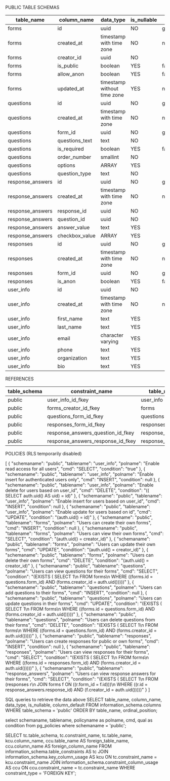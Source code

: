 PUBLIC TABLE SCHEMAS

| table_name       | column_name    | data_type                   | is_nullable | column_default    |
| ---------------- | -------------- | --------------------------- | ----------- | ----------------- |
| forms            | id             | uuid                        | NO          | gen_random_uuid() |
| forms            | created_at     | timestamp with time zone    | NO          | now()             |
| forms            | creator_id     | uuid                        | NO          |                   |
| forms            | is_public      | boolean                     | YES         | false             |
| forms            | allow_anon     | boolean                     | YES         | false             |
| forms            | updated_at     | timestamp without time zone | YES         | now()             |
| questions        | id             | uuid                        | NO          | gen_random_uuid() |
| questions        | created_at     | timestamp with time zone    | NO          | now()             |
| questions        | form_id        | uuid                        | NO          | gen_random_uuid() |
| questions        | questions_text | text                        | NO          |                   |
| questions        | is_required    | boolean                     | YES         | false             |
| questions        | order_number   | smallint                    | NO          |                   |
| questions        | options        | ARRAY                       | YES         |                   |
| questions        | question_type  | text                        | NO          |                   |
| response_answers | id             | uuid                        | NO          | gen_random_uuid() |
| response_answers | created_at     | timestamp with time zone    | NO          | now()             |
| response_answers | response_id    | uuid                        | NO          |                   |
| response_answers | question_id    | uuid                        | NO          |                   |
| response_answers | answer_value   | text                        | YES         |                   |
| response_answers | checkbox_value | ARRAY                       | YES         |                   |
| responses        | id             | uuid                        | NO          | gen_random_uuid() |
| responses        | created_at     | timestamp with time zone    | NO          | now()             |
| responses        | form_id        | uuid                        | NO          | gen_random_uuid() |
| responses        | is_anon        | boolean                     | YES         | false             |
| user_info        | id             | uuid                        | NO          |                   |
| user_info        | created_at     | timestamp with time zone    | NO          | now()             |
| user_info        | first_name     | text                        | YES         |                   |
| user_info        | last_name      | text                        | YES         |                   |
| user_info        | email          | character varying           | YES         |                   |
| user_info        | phone          | text                        | YES         |                   |
| user_info        | organization   | text                        | YES         |                   |
| user_info        | bio            | text                        | YES         |                   |

REFERENCES

| table_schema | constraint_name                           | table_name                 | column_name     | foreign_table_name   | foreign_column_name |
| ------------ | ----------------------------------------- | -------------------------- | --------------- | -------------------- | ------------------- |
| public       | user_info_id_fkey                         | user_info                  | id              | users                | id                  |
| public       | forms_creator_id_fkey                     | forms                      | creator_id      | users                | id                  |
| public       | questions_form_id_fkey                    | questions                  | form_id         | forms                | id                  |
| public       | responses_form_id_fkey                    | responses                  | form_id         | forms                | id                  |
| public       | response_answers_question_id_fkey         | response_answers           | question_id     | questions            | id                  |
| public       | response_answers_response_id_fkey         | response_answers           | response_id     | responses            | id                  |

POLICIES (RLS temporarily disabled)

[
  {
    "schemaname": "public",
    "tablename": "user_info",
    "polname": "Enable read access for all users",
    "cmd": "SELECT",
    "condition": "true"
  },
  {
    "schemaname": "public",
    "tablename": "user_info",
    "polname": "Enable insert for authenticated users only",
    "cmd": "INSERT",
    "condition": null
  },
  {
    "schemaname": "public",
    "tablename": "user_info",
    "polname": "Enable delete for users based on user_id",
    "cmd": "DELETE",
    "condition": "(( SELECT auth.uid() AS uid) = id)"
  },
  {
    "schemaname": "public",
    "tablename": "user_info",
    "polname": "Enable insert for users based on user_id",
    "cmd": "INSERT",
    "condition": null
  },
  {
    "schemaname": "public",
    "tablename": "user_info",
    "polname": "Enable update for users based on id",
    "cmd": "UPDATE",
    "condition": "(auth.uid() = id)"
  },
  {
    "schemaname": "public",
    "tablename": "forms",
    "polname": "Users can create their own forms",
    "cmd": "INSERT",
    "condition": null
  },
  {
    "schemaname": "public",
    "tablename": "forms",
    "polname": "Users can view their own forms",
    "cmd": "SELECT",
    "condition": "(auth.uid() = creator_id)"
  },
  {
    "schemaname": "public",
    "tablename": "forms",
    "polname": "Users can update their own forms",
    "cmd": "UPDATE",
    "condition": "(auth.uid() = creator_id)"
  },
  {
    "schemaname": "public",
    "tablename": "forms",
    "polname": "Users can delete their own forms",
    "cmd": "DELETE",
    "condition": "(auth.uid() = creator_id)"
  },
  {
    "schemaname": "public",
    "tablename": "questions",
    "polname": "Users can view questions for their forms",
    "cmd": "SELECT",
    "condition": "(EXISTS ( SELECT 1\n   FROM forms\n  WHERE ((forms.id = questions.form_id) AND (forms.creator_id = auth.uid()))))"
  },
  {
    "schemaname": "public",
    "tablename": "questions",
    "polname": "Users can add questions to their forms",
    "cmd": "INSERT",
    "condition": null
  },
  {
    "schemaname": "public",
    "tablename": "questions",
    "polname": "Users can update questions in their forms",
    "cmd": "UPDATE",
    "condition": "(EXISTS ( SELECT 1\n   FROM forms\n  WHERE ((forms.id = questions.form_id) AND (forms.creator_id = auth.uid()))))"
  },
  {
    "schemaname": "public",
    "tablename": "questions",
    "polname": "Users can delete questions from their forms",
    "cmd": "DELETE",
    "condition": "(EXISTS ( SELECT 1\n   FROM forms\n  WHERE ((forms.id = questions.form_id) AND (forms.creator_id = auth.uid()))))"
  },
  {
    "schemaname": "public",
    "tablename": "responses",
    "polname": "Users can create responses for public or own forms",
    "cmd": "INSERT",
    "condition": null
  },
  {
    "schemaname": "public",
    "tablename": "responses",
    "polname": "Users can view responses for their forms",
    "cmd": "SELECT",
    "condition": "(EXISTS ( SELECT 1\n   FROM forms\n  WHERE ((forms.id = responses.form_id) AND (forms.creator_id = auth.uid()))))"
  },
  {
    "schemaname": "public",
    "tablename": "response_answers",
    "polname": "Users can view response answers for their forms",
    "cmd": "SELECT",
    "condition": "(EXISTS ( SELECT 1\n   FROM (responses r\n     JOIN forms f ON ((r.form_id = f.id)))\n  WHERE ((r.id = response_answers.response_id) AND (f.creator_id = auth.uid()))))"
  }
]


SQL queries to retrieve the data above
SELECT 
    table_name, 
    column_name, 
    data_type, 
    is_nullable, 
    column_default
FROM information_schema.columns
WHERE table_schema = 'public'
ORDER BY table_name, ordinal_position;

select
  schemaname,
  tablename,
  policyname as polname,
  cmd,
  qual as condition
from
  pg_policies
where
  schemaname = 'public';

  SELECT 
    tc.table_schema, 
    tc.constraint_name, 
    tc.table_name, 
    kcu.column_name, 
    ccu.table_name AS foreign_table_name,
    ccu.column_name AS foreign_column_name 
FROM 
    information_schema.table_constraints AS tc 
    JOIN information_schema.key_column_usage AS kcu
      ON tc.constraint_name = kcu.constraint_name
    JOIN information_schema.constraint_column_usage AS ccu
      ON ccu.constraint_name = tc.constraint_name
WHERE constraint_type = 'FOREIGN KEY';